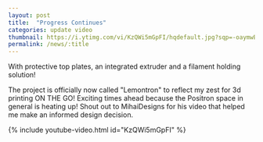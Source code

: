 ```yaml
---
layout: post
title:  "Progress Continues"
categories: update video
thumbnail: https://i.ytimg.com/vi/KzQWi5mGpFI/hqdefault.jpg?sqp=-oaymwEcCNACELwBSFXyq4qpAw4IARUAAIhCGAFwAcABBg==&rs=AOn4CLDJbn47arlZRZHk9aT1MCzQp9vzhw
permalink: /news/:title
---
```


With protective top plates, an integrated extruder and a filament holding solution!

The project is officially now called "Lemontron" to reflect my zest for 3d printing ON THE GO! Exciting times ahead
because the Positron space in general is heating up! Shout out to MihaiDesigns for his video that helped me make an
informed design decision.

{% include youtube-video.html id="KzQWi5mGpFI" %}